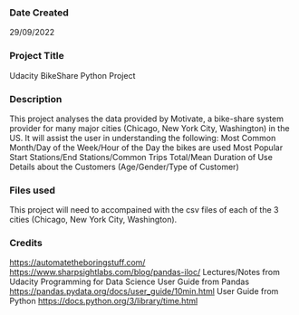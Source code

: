 ### Date Created
29/09/2022

### Project Title
Udacity BikeShare Python Project

### Description
This project analyses the data provided by Motivate, a bike-share system provider for many major cities (Chicago, New York City, Washington) in the US. It will assist the user in understanding the following:
Most Common Month/Day of the Week/Hour of the Day the bikes are used
Most Popular Start Stations/End Stations/Common Trips
Total/Mean Duration of Use
Details about the Customers (Age/Gender/Type of Customer)

### Files used
This project will need to accompained with the csv files of each of the 3 cities (Chicago, New York City, Washington).

### Credits
https://automatetheboringstuff.com/
https://www.sharpsightlabs.com/blog/pandas-iloc/
Lectures/Notes from Udacity Programming for Data Science
User Guide from Pandas https://pandas.pydata.org/docs/user_guide/10min.html
User Guide from Python https://docs.python.org/3/library/time.html



